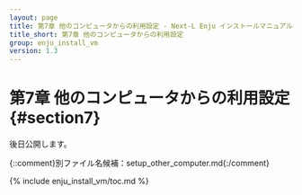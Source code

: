 ```yaml
---
layout: page
title: 第7章 他のコンピュータからの利用設定 - Next-L Enju インストールマニュアル（VirtualBox編）
title_short: 第7章 他のコンピュータからの利用設定
group: enju_install_vm
version: 1.3
---
```


第7章 他のコンピュータからの利用設定 {#section7}
================================================

後日公開します。

{::comment}別ファイル名候補：setup_other_computer.md{:/comment}

{% include enju_install_vm/toc.md %}
